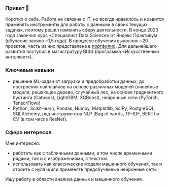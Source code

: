 ### Привет 👋

Коротко о себе.
Работа не связана с IT, но всегда нравилось и нравится применять инструменты для работы с данными в своих текущих задачах, поэтому решил изменить сферу деятельности.
В конце 2023 года закончил курс «Специалист Data Science» от Яндекс Практикум (обучение заняло ~1,5 года). В процессе обучения выполнил ~20 проектов, часть из них представлена в [портфолио](https://github.com/Dimentel/portfolio).
Для дальнейшего развития поступил в магистратуру ВШЭ (программа «Искусственный интеллект»).

### Ключевые навыки

- решение ML-задач от загрузки и предобработки данных, до построения пайплайнов на основе различных моделей (линейные модели, решающее дерево, случайный лес, на основе градиентного бустинга (Catboost, LightGBM, XGBoost), нейронные сети (PyTorch, TensorFlow))
- Python, Scikit-learn, Pandas, Numpy, Matplotlib, SciPy, PostgreSQL, SQLAlchemy, ряд инструментов NLP (Bag of words, TF-IDF, BERT) и CV (в том числе ResNet).

### Сфера интересов

Мне интересно:
- работать как с табличными данными, в том числе временными рядами, так и с изображениями, с текстом.  
- использовать как классические модели машинного обучения, так и строить с нуля и/или применять предобученные нейронные сети.

Ищу работу в области анализа данных и машинного обучения.

<!--
**Dimentel/Dimentel** is a ✨ _special_ ✨ repository because its `README.md` (this file) appears on your GitHub profile.

Here are some ideas to get you started:

- 🔭 I’m currently working on ...
- 🌱 I’m currently learning ...
- 👯 I’m looking to collaborate on ...
- 🤔 I’m looking for help with ...
- 💬 Ask me about ...
- 📫 How to reach me: ...
- 😄 Pronouns: ...
- ⚡ Fun fact: ...
-->

